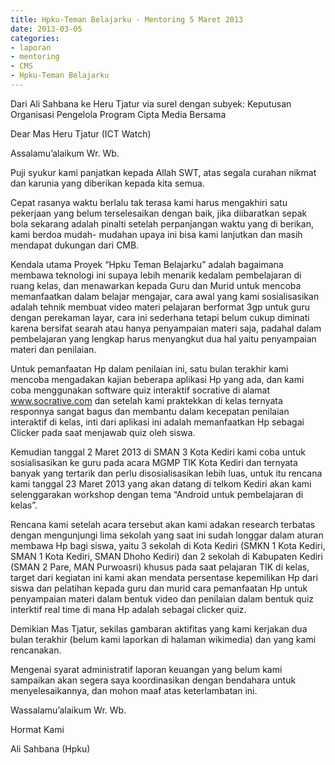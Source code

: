 ```yaml
---
title: Hpku-Teman Belajarku - Mentoring 5 Maret 2013
date: 2013-03-05
categories:
- laporan
- mentoring
- CMS
- Hpku-Teman Belajarku
---
```


Dari Ali Sahbana ke Heru Tjatur via surel dengan subyek: Keputusan Organisasi Pengelola Program Cipta Media Bersama

Dear Mas Heru Tjatur (ICT  Watch)

Assalamu’alaikum Wr. Wb.

Puji syukur kami panjatkan kepada Allah SWT, atas segala curahan nikmat dan karunia yang 
diberikan kepada kita semua.

Cepat rasanya waktu berlalu tak terasa kami harus mengakhiri satu pekerjaan yang belum 
terselesaikan dengan baik, jika diibaratkan sepak bola sekarang adalah pinalti setelah 
perpanjangan waktu yang di berikan, kami berdoa mudah- mudahan upaya ini bisa kami lanjutkan 
dan masih mendapat dukungan dari CMB.

Kendala utama Proyek “Hpku Teman Belajarku” adalah bagaimana membawa teknologi ini supaya 
lebih menarik kedalam pembelajaran di ruang kelas, dan menawarkan kepada Guru dan Murid 
untuk mencoba memanfaatkan dalam belajar mengajar, cara awal yang kami sosialisasikan adalah 
tehnik membuat video materi pelajaran berformat 3gp untuk guru dengan perekaman layar, 
cara ini sederhana tetapi belum cukup diminati karena bersifat searah atau hanya penyampaian 
materi saja, padahal dalam pembelajaran yang lengkap harus menyangkut dua hal yaitu 
penyampaian materi dan penilaian.

Untuk pemanfaatan Hp dalam penilaian ini, satu bulan terakhir kami mencoba mengadakan 
kajian beberapa aplikasi Hp yang ada, dan kami coba menggunakan software quiz interaktif 
socrative di alamat www.socrative.com dan setelah kami praktekkan di kelas ternyata responnya 
sangat bagus dan membantu dalam kecepatan penilaian interaktif di kelas, inti dari 
aplikasi ini adalah memanfaatkan Hp sebagai Clicker pada saat menjawab quiz oleh siswa. 

Kemudian tanggal 2 Maret 2013 di SMAN 3 Kota Kediri kami coba untuk sosialisasikan 
ke guru pada acara MGMP TIK Kota Kediri dan ternyata banyak yang tertarik dan perlu 
disosialisasikan lebih luas, untuk itu rencana kami tanggal 23 Maret 2013 yang akan datang 
di telkom Kediri akan kami selenggarakan workshop dengan tema “Android untuk pembelajaran di kelas”.

Rencana kami setelah acara tersebut akan kami adakan research terbatas dengan 
mengunjungi lima sekolah yang saat ini sudah longgar dalam aturan membawa Hp bagi siswa, 
yaitu 3 sekolah di Kota Kediri (SMKN 1 Kota Kediri, SMAN 1 Kota Kediri, SMAN Dhoho Kediri) 
dan 2 sekolah di Kabupaten Kediri (SMAN 2 Pare, MAN Purwoasri) khusus pada saat 
pelajaran TIK di kelas, target dari kegiatan ini kami akan mendata persentase kepemilikan Hp 
dari siswa dan pelatihan kepada guru dan murid cara pemanfaatan Hp untuk penyampaian materi 
dalam bentuk video dan penilaian dalam bentuk quiz interktif real time 
di mana Hp adalah sebagai clicker quiz.

Demikian Mas Tjatur, sekilas gambaran aktifitas yang kami kerjakan dua bulan terakhir 
(belum kami laporkan di halaman wikimedia) dan yang kami rencanakan.

Mengenai syarat administratif laporan keuangan yang belum kami sampaikan akan segera saya 
koordinasikan dengan bendahara untuk menyelesaikannya, dan mohon maaf atas keterlambatan ini.

Wassalamu’alaikum Wr. Wb.

Hormat Kami

Ali Sahbana (Hpku)
